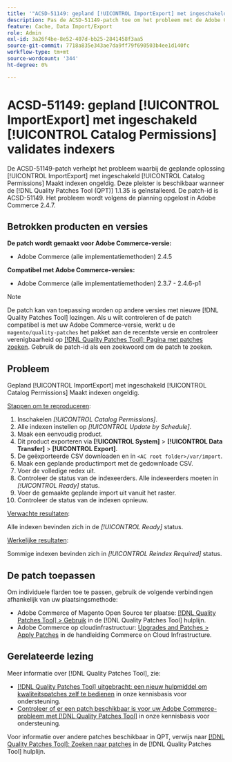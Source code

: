 ```yaml
---
title: '"ACSD-51149: gepland [!UICONTROL ImportExport] met ingeschakeld [!UICONTROL Catalog Permissions] invalidates indexers'''
description: Pas de ACSD-51149-patch toe om het probleem met de Adobe Commerce-prestaties op te lossen op de plaats waar de patch is gepland [!UICONTROL ImportExport] met ingeschakeld [!UICONTROL Catalog Permissions] Maakt indexen ongeldig.
feature: Cache, Data Import/Export
role: Admin
exl-id: 3a26f4be-8e52-407d-bb25-2841458f3aa5
source-git-commit: 7718a835e343ae7da9ff79f690503b4ee1d140fc
workflow-type: tm+mt
source-wordcount: '344'
ht-degree: 0%

---
```


# ACSD-51149: gepland [!UICONTROL ImportExport] met ingeschakeld [!UICONTROL Catalog Permissions] validates indexers

De ACSD-51149-patch verhelpt het probleem waarbij de geplande oplossing [!UICONTROL ImportExport] met ingeschakeld [!UICONTROL Catalog Permissions] Maakt indexen ongeldig. Deze pleister is beschikbaar wanneer de [!DNL Quality Patches Tool (QPT)] 1.1.35 is geïnstalleerd. De patch-id is ACSD-51149. Het probleem wordt volgens de planning opgelost in Adobe Commerce 2.4.7.

## Betrokken producten en versies

**De patch wordt gemaakt voor Adobe Commerce-versie:**

* Adobe Commerce (alle implementatiemethoden) 2.4.5

**Compatibel met Adobe Commerce-versies:**

* Adobe Commerce (alle implementatiemethoden) 2.3.7 - 2.4.6-p1

>[!NOTE]
>
>De patch kan van toepassing worden op andere versies met nieuwe [!DNL Quality Patches Tool] lozingen. Als u wilt controleren of de patch compatibel is met uw Adobe Commerce-versie, werkt u de `magento/quality-patches` het pakket aan de recentste versie en controleer verenigbaarheid op [[!DNL Quality Patches Tool]: Pagina met patches zoeken](https://experienceleague.adobe.com/tools/commerce-quality-patches/index.html). Gebruik de patch-id als een zoekwoord om de patch te zoeken.

## Probleem

Gepland [!UICONTROL ImportExport] met ingeschakeld [!UICONTROL Catalog Permissions] Maakt indexen ongeldig.

<u>Stappen om te reproduceren</u>:

1. Inschakelen *[!UICONTROL Catalog Permissions]*.
1. Alle indexen instellen op *[!UICONTROL Update by Schedule]*.
1. Maak een eenvoudig product.
1. Dit product exporteren via **[!UICONTROL System]** > **[!UICONTROL Data Transfer]** > **[!UICONTROL Export]**.
1. De geëxporteerde CSV downloaden en in `<AC root folder>/var/import`.
1. Maak een geplande productimport met de gedownloade CSV.
1. Voer de volledige redex uit.
1. Controleer de status van de indexeerders. Alle indexeerders moeten in *[!UICONTROL Ready]* status.
1. Voer de gemaakte geplande import uit vanuit het raster.
1. Controleer de status van de indexen opnieuw.

<u>Verwachte resultaten</u>:

Alle indexen bevinden zich in de *[!UICONTROL Ready]* status.

<u>Werkelijke resultaten</u>:

Sommige indexen bevinden zich in *[!UICONTROL Reindex Required]* status.

## De patch toepassen

Om individuele flarden toe te passen, gebruik de volgende verbindingen afhankelijk van uw plaatsingsmethode:

* Adobe Commerce of Magento Open Source ter plaatse: [[!DNL Quality Patches Tool] > Gebruik](https://experienceleague.adobe.com/docs/commerce-operations/tools/quality-patches-tool/usage.html) in de [!DNL Quality Patches Tool] hulplijn.
* Adobe Commerce op cloudinfrastructuur: [Upgrades and Patches > Apply Patches](https://experienceleague.adobe.com/docs/commerce-cloud-service/user-guide/develop/upgrade/apply-patches.html) in de handleiding Commerce on Cloud Infrastructure.

## Gerelateerde lezing

Meer informatie over [!DNL Quality Patches Tool], zie:

* [[!DNL Quality Patches Tool] uitgebracht: een nieuw hulpmiddel om kwaliteitspatches zelf te bedienen](/help/announcements/adobe-commerce-announcements/magento-quality-patches-released-new-tool-to-self-serve-quality-patches.md) in onze kennisbasis voor ondersteuning.
* [Controleer of er een patch beschikbaar is voor uw Adobe Commerce-probleem met [!DNL Quality Patches Tool]](/help/support-tools/patches-available-in-qpt-tool/check-patch-for-magento-issue-with-magento-quality-patches.md) in onze kennisbasis voor ondersteuning.

Voor informatie over andere patches beschikbaar in QPT, verwijs naar [[!DNL Quality Patches Tool]: Zoeken naar patches](https://experienceleague.adobe.com/tools/commerce-quality-patches/index.html) in de [!DNL Quality Patches Tool] hulplijn.
